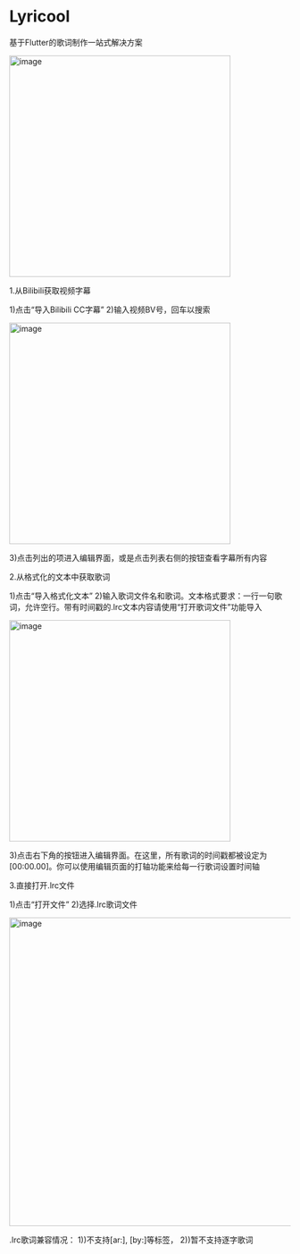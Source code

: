 # Lyricool

基于Flutter的歌词制作一站式解决方案

<img width="396" alt="image" src="https://github.com/Biyanci/Lyricool/assets/98510207/ad4d1026-4744-4368-8a59-9693bdcf55c6">

1.从Bilibili获取视频字幕

1)点击“导入Bilibili CC字幕”
2)输入视频BV号，回车以搜索

<img width="396" alt="image" src="https://github.com/Biyanci/Lyricool/assets/98510207/3ae88c3f-5e1e-480e-9792-796c7c9111be">

3)点击列出的项进入编辑界面，或是点击列表右侧的按钮查看字幕所有内容

2.从格式化的文本中获取歌词

1)点击“导入格式化文本”
2)输入歌词文件名和歌词。文本格式要求：一行一句歌词，允许空行。带有时间戳的.lrc文本内容请使用“打开歌词文件”功能导入

<img width="396" alt="image" src="https://github.com/Biyanci/Lyricool/assets/98510207/b4cb3415-77d4-47b3-a5c0-952557478582">

3)点击右下角的按钮进入编辑界面。在这里，所有歌词的时间戳都被设定为[00:00.00]。你可以使用编辑页面的打轴功能来给每一行歌词设置时间轴

3.直接打开.lrc文件

1)点击“打开文件”
2)选择.lrc歌词文件

<img width="552" alt="image" src="https://github.com/Biyanci/Lyricool/assets/98510207/31e2ec96-d9ba-48de-941f-237974a64abf">

.lrc歌词兼容情况：
1))不支持[ar:], [by:]等标签，
2))暂不支持逐字歌词

